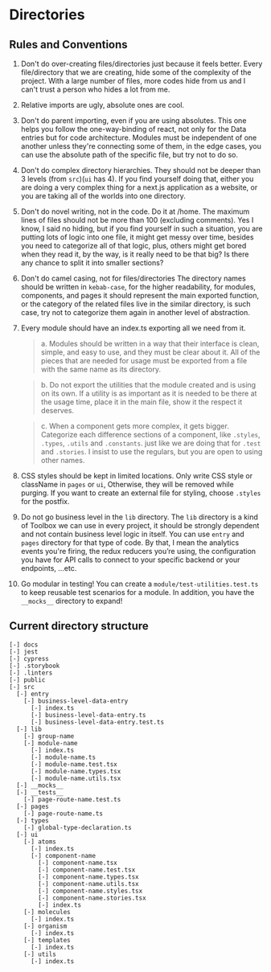 # Directories

## Rules and Conventions

1. Don't do over-creating files/directories just because it feels better.
    Every file/directory that we are creating, hide some of the complexity of the project. With a large number of files, more codes hide from us and I can't trust a person who hides a lot from me.

2. Relative imports are ugly, absolute ones are cool.

3. Don't do parent importing, even if you are using absolutes.
    This one helps you follow the one-way-binding of react, not only for the Data entries but for code architecture. Modules must be independent of one another unless they're connecting some of them, in the edge cases, you can use the absolute path of the specific file, but try not to do so.
  
4. Don't do complex directory hierarchies.
    They should not be deeper than 3 levels (from `src`)(`ui` has 4). If you find yourself doing that, either you are doing a very complex thing for a next.js application as a website, or you are taking all of the worlds into one directory.

5. Don't do novel writing, not in the code. Do it at /home.
    The maximum lines of files should not be more than 100 (excluding comments). Yes I know, I said no hiding, but if you find yourself in such a situation, you are putting lots of logic into one file, it might get messy over time, besides you need to categorize all of that logic, plus, others might get bored when they read it, by the way, is it really need to be that big? Is there any chance to split it into smaller sections?

6. Don't do camel casing, not for files/directories
    The directory names should be written in `kebab-case`, for the higher readability, for modules, components, and pages it should represent the main exported function, or the category of the related files live in the similar directory, is such case, try not to categorize them again in another level of abstraction.

7. Every module should have an index.ts exporting all we need from it.
  
    > a. Modules should be written in a way that their interface is clean, simple, and easy to use, and they must be clear about it. All of the pieces that are needed for usage must be exported from a file with the same name as its directory. 
  
    > b. Do not export the utilities that the module created and is using on its own. If a utility is as important as it is needed to be there at the usage time, place it in the main file, show it the respect it deserves.

    > c. When a component gets more complex, it gets bigger. Categorize each difference sections of a component, like `.styles`, `.types`, `.utils` and `.constants`. just like we are doing that for `.test` and `.stories`. I insist to use the regulars, but you are open to using other names.

8. CSS styles should be kept in limited locations.
    Only write CSS style or className in `pages` or `ui`, Otherwise, they will be removed while purging. If you want to create an external file for styling, choose `.styles` for the postfix.

9. Do not go business level in the `lib` directory. 
    The `lib` directory is a kind of Toolbox we can use in every project, it should be strongly dependent and not contain business level logic in itself. You can use `entry` and `pages` directory for that type of code.
    By that, I mean the analytics events you're firing, the redux reducers you’re using, the configuration you have for API calls to connect to your specific backend or your endpoints, ...etc.

10. Go modular in testing!
    You can create a `module/test-utilities.test.ts` to keep reusable test scenarios for a module. In addition, you have the `__mocks__` directory to expand!


## Current directory structure
```
[-] docs
[-] jest
[-] cypress
[-] .storybook
[-] .linters
[-] public
[-] src
  [-] entry
    [-] business-level-data-entry
      [-] index.ts
      [-] business-level-data-entry.ts
      [-] business-level-data-entry.test.ts
  [-] lib 
    [-] group-name
    [-] module-name
      [-] index.ts
      [-] module-name.ts
      [-] module-name.test.tsx
      [-] module-name.types.tsx
      [-] module-name.utils.tsx
  [-] __mocks__
  [-] __tests__
    [-] page-route-name.test.ts
  [-] pages
    [-] page-route-name.ts
  [-] types
    [-] global-type-declaration.ts
  [-] ui
    [-] atoms
      [-] index.ts
      [-] component-name
        [-] component-name.tsx
        [-] component-name.test.tsx
        [-] component-name.types.tsx
        [-] component-name.utils.tsx
        [-] component-name.styles.tsx
        [-] component-name.stories.tsx
        [-] index.ts
    [-] molecules
      [-] index.ts
    [-] organism
      [-] index.ts
    [-] templates
      [-] index.ts
    [-] utils
      [-] index.ts
```
